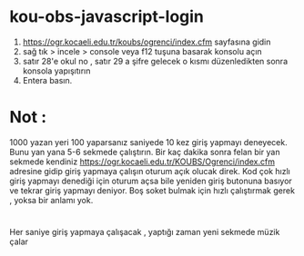 # kou-obs-javascript-login<br>
1) https://ogr.kocaeli.edu.tr/koubs/ogrenci/index.cfm sayfasına gidin <br>
2) sağ tık > incele > console veya f12 tuşuna basarak konsolu açın <br>
3) satır 28'e okul no , satır 29 a şifre gelecek o kısmı düzenledikten sonra konsola yapışıtırın<br>
4) Entera basın.

# Not : 
1000 yazan yeri 100 yaparsanız saniyede 10 kez giriş yapmayı deneyecek.
Bunu yan yana 5-6 sekmede çalıştırın.
Bir kaç dakika sonra felan bir yan sekmede kendiniz https://ogr.kocaeli.edu.tr/KOUBS/Ogrenci/index.cfm adresine gidip giriş yapmaya çalışın oturum açık olucak direk.
Kod çok hızlı giriş yapmayı denediği için oturum açsa bile yeniden giriş butonuna basıyor ve tekrar giriş yapmayı deniyor.
Boş soket bulmak için hızlı çalıştırmak gerek , yoksa bir anlamı yok.

#
Her saniye giriş yapmaya çalışacak , yaptığı zaman yeni sekmede müzik çalar 
